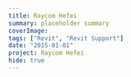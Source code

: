 ```yaml
---
title: Raycom Hefei
summary: placeholder summary
coverImage:
tags: ["Revit", "Revit Support"]
date: "2015-01-01"
project: Raycom Hefei
hide: true
---
```

